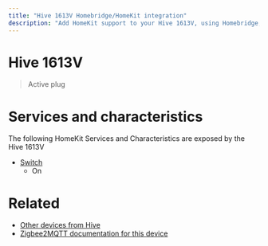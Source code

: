 ```yaml
---
title: "Hive 1613V Homebridge/HomeKit integration"
description: "Add HomeKit support to your Hive 1613V, using Homebridge, Zigbee2MQTT and homebridge-z2m."
---
```

<!---
This file has been GENERATED using src/docgen/docgen.ts
DO NOT EDIT THIS FILE MANUALLY!
-->
# Hive 1613V
> Active plug


# Services and characteristics
The following HomeKit Services and Characteristics are exposed by
the Hive 1613V

* [Switch](../../switch.md)
  * On


# Related
* [Other devices from Hive](../index.md#hive)
* [Zigbee2MQTT documentation for this device](https://www.zigbee2mqtt.io/devices/1613V.html)